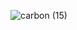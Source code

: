 ![carbon (15)](https://github.com/chloe0524/chloe0524/assets/127857895/3b59710e-3857-4ea3-b240-8c71f39ee17d)

